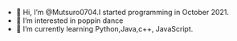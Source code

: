 - 👋 Hi, I’m @Mutsuro0704.I started programming in October 2021.
- 👀 I’m interested in poppin dance
- 🌱 I’m currently learning Python,Java,c++, JavaScript.
 


<!---
Mutsuro0704/Mutsuro0704 is a ✨ special ✨ repository because its `README.md` (this file) appears on your GitHub profile.
You can click the Preview link to take a look at your changes.
--->
